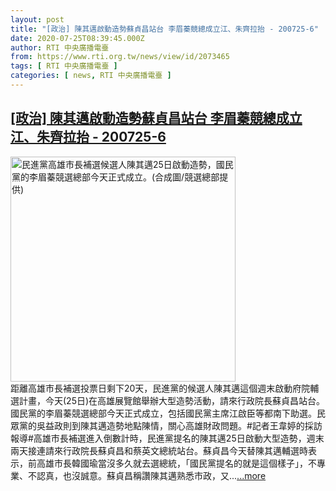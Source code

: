 ```yaml
---
layout: post
title: "[政治] 陳其邁啟動造勢蘇貞昌站台 李眉蓁競總成立江、朱齊拉抬 - 200725-6"
date: 2020-07-25T08:39:45.000Z
author: RTI 中央廣播電臺
from: https://www.rti.org.tw/news/view/id/2073465
tags: [ RTI 中央廣播電臺 ]
categories: [ news, RTI 中央廣播電臺 ]
---
```

<!--1595666385000-->
[[政治] 陳其邁啟動造勢蘇貞昌站台 李眉蓁競總成立江、朱齊拉抬 - 200725-6](https://www.rti.org.tw/news/view/id/2073465)
------

<div>
<img src="https://static.rti.org.tw/assets/thumbnails/2020/07/25/6261f1cb539e6b61211083ba80c2b77e.jpg" width="360" alt="民進黨高雄市長補選候選人陳其邁25日啟動造勢，國民黨的李眉蓁競選總部今天正式成立。(合成圖/競選總部提供)" title="民進黨高雄市長補選候選人陳其邁25日啟動造勢，國民黨的李眉蓁競選總部今天正式成立。(合成圖/競選總部提供)"><br>距離高雄市長補選投票日剩下20天，民進黨的候選人陳其邁這個週末啟動府院輔選計畫，今天(25日)在高雄展覽館舉辦大型造勢活動，請來行政院長蘇貞昌站台。國民黨的李眉蓁競選總部今天正式成立，包括國民黨主席江啟臣等都南下助選。民眾黨的吳益政則到陳其邁造勢地點陳情，關心高雄財政問題。#記者王韋婷的採訪報導#高雄市長補選進入倒數計時，民進黨提名的陳其邁25日啟動大型造勢，週末兩天接連請來行政院長蘇貞昌和蔡英文總統站台。蘇貞昌今天替陳其邁輔選時表示，前高雄市長韓國瑜當沒多久就去選總統，「國民黨提名的就是這個樣子」，不專業、不認真，也沒誠意。蘇貞昌稱讚陳其邁熟悉市政，又...<a target="_blank" href="https://www.rti.org.tw/news/view/id/2073465">...more</a>
</div>
